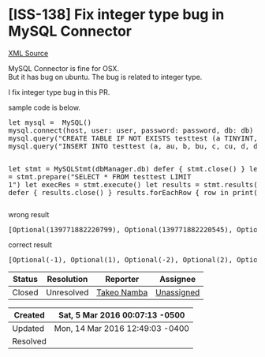 # [ISS-138] Fix integer type bug in MySQL Connector

[XML Source](./xml/ISS-138.xml)
<p><p>MySQL Connector is fine for OSX. <br/>
But it has bug on ubuntu. The bug is related to integer type.</p>

<p>I fix integer type bug in this PR.</p>

<p>sample code is below.</p>
<div class="code panel" style="border-width: 1px;"><div class="codeContent panelContent">
<pre class="code-java">
let mysql =  MySQL()
mysql.connect(host, user: user, password: password, db: db)
mysql.query(<span class="code-quote">"CREATE TABLE IF NOT EXISTS testtest (a TINYINT, au TINYINT UNSIGNED, b SMALLINT, bu SMALLINT UNSIGNED, c MEDIUMINT, cu MEDIUMINT UNSIGNED, d INT, du INT UNSIGNED, e BIGINT, eu BIGINT UNSIGNED)"</span>)
mysql.query(<span class="code-quote">"INSERT INTO testtest (a, au, b, bu, c, cu, d, du, e, eu) VALUES (-1, 1, -2, 2, -3, 3, -4, 4, -5, 5)"</span>)

let stmt = MySQLStmt(dbManager.db)
defer { stmt.close() }
let prepRes = stmt.prepare(<span class="code-quote">"SELECT * FROM testtest LIMIT 1"</span>)
let execRes = stmt.execute()
let results = stmt.results()
defer { results.close() }
results.forEachRow { row in
    print(row)
}
</pre>
</div></div>

<p>wrong result</p>
<div class="code panel" style="border-width: 1px;"><div class="codeContent panelContent">
<pre class="code-java">
[Optional(139771882220799), Optional(139771882220545), Optional(139771882242046), Optional(139771882176514), Optional(139775415681021), Optional(139771120713731), Optional(139775415681020), Optional(139771120713732), Optional(18446744073709551611), Optional(5)]
</pre>
</div></div>

<p>correct result</p>
<div class="code panel" style="border-width: 1px;"><div class="codeContent panelContent">
<pre class="code-java">
[Optional(-1), Optional(1), Optional(-2), Optional(2), Optional(-3), Optional(3), Optional(-4), Optional(4), Optional(-5), Optional(5)]
</pre>
</div></div></p>





Status|Resolution|Reporter|Assignee
------|----------|--------|--------
Closed|Unresolved|[Takeo Namba](groovelab)|[Unassigned]($-1)





Created|Sat, 5 Mar 2016 00:07:13 -0500
-------|--------------
Updated|Mon, 14 Mar 2016 12:49:03 -0400
Resolved|




